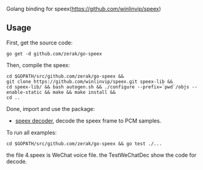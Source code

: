 Golang binding for speex(https://github.com/winlinvip/speex)

## Usage

First, get the source code:

```
go get -d github.com/zerak/go-speex
```

Then, compile the speex:

```
cd $GOPATH/src/github.com/zerak/go-speex &&
git clone https://github.com/winlinvip/speex.git speex-lib &&
cd speex-lib/ && bash autogen.sh && ./configure --prefix=`pwd`/objs --enable-static && make && make install &&
cd ..
```

Done, import and use the package:

* [speex decoder](dec/example_test.go), decode the speex frame to PCM samples.

To run all examples:

```
cd $GOPATH/src/github.com/zerak/go-speex && go test ./...
```

the file 4.speex is WeChat voice file. the TestWeChatDec show the code for decode.
